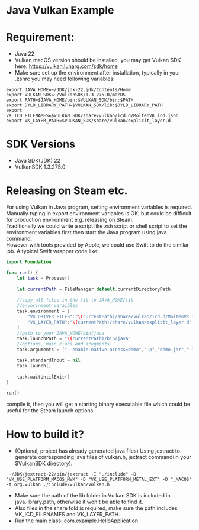 # Java Vulkan Example  

# Requirement:  

* Java 22
* Vulkan macOS version should be installed, you may get Vulkan SDK here: https://vulkan.lunarg.com/sdk/home
* Make sure set up the environment after installation, typically in your .zshrc you may need following variables:
```text
export JAVA_HOME=~/JDK/jdk-22.jdk/Contents/Home
export VULKAN_SDK=~/VulkanSDK/1.3.275.0/macOS
export PATH=$JAVA_HOME/bin:$VULKAN_SDK/bin:$PATH
export DYLD_LIBRARY_PATH=$VULKAN_SDK/lib:$DYLD_LIBRARY_PATH
export VK_ICD_FILENAMES=$VULKAN_SDK/share/vulkan/icd.d/MoltenVK_icd.json
export VK_LAYER_PATH=$VULKAN_SDK/share/vulkan/explicit_layer.d
```

# SDK Versions 

* Java SDK(JDK) 22
* VulkanSDK 1.3.275.0

# Releasing on Steam etc.

For using Vulkan in Java program, setting environment variables is required.  
Manually typing in export environment variables is OK, but could be difficult for production environment e.g. releasing on Steam.  
Traditionally we could write a script like zsh script or shell script to set the environment variables first then start the Java program using java command.  
However with tools provided by Apple, we could use Swift to do the similar job.
A typical Swift wrapper code like:
```swift
import Foundation

func run() {
    let task = Process()
    
    let currentPath = FileManager.default.currentDirectoryPath
    
    //copy all files in the lib to JAVA_HOME/lib
    //envorinment varaibles
    task.environment = [
        "VK_DRIVER_FILES":"\(currentPath)/share/vulkan/icd.d/MoltenVK_icd.json",
        "VK_LAYER_PATH":"\(currentPath)/share/vulkan/explicit_layer.d"
    ]
    //path to your JAVA_HOME/bin/java
    task.launchPath = "\(currentPath)/bin/java"
    //options, main class and arugments
    task.arguments = ["--enable-native-access=demo","-p","demo.jar","-m","demo/com.example.HelloApplication"]

    task.standardInput = nil
    task.launch()
    
    task.waitUntilExit()
}

run()
```
compile it, then you will get a starting binary executable file which could be useful for the Steam launch options.

# How to build it?

* (Optional, project has already generated java files) Using jextract to generate corresponding java files of vulkan.h, jextract command(in your $VulkanSDK directory): 
```text
 ~/JDK/jextract-22/bin/jextract -I "./include" -D "VK_USE_PLATFORM_MACOS_MVK" -D "VK_USE_PLATFORM_METAL_EXT" -D "_MACOS" -t org.vulkan ./include/vulkan/vulkan.h
```
* Make sure the path of the lib folder in Vulkan SDK is included in java.library.path, otherwise it won't be able to find it.
* Also files in the share fold is required, make sure the path includes VK_ICD_FILENAMES and VK_LAYER_PATH.
* Run the main class: com.example.HelloApplication